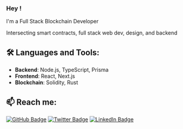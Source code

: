 ### Hey !

I'm a Full Stack Blockchain Developer

Intersecting smart contracts, full stack web dev, design, and backend

## 🛠️ Languages and Tools:

- **Backend**: Node.js, TypeScript, Prisma
- **Frontend**: React, Next.js
- **Blockchain**: Solidity, Rust

## 📫 Reach me:

[![GitHub Badge](https://img.shields.io/badge/GitHub-iamnas-181717?style=for-the-badge&logo=github)](https://dub.sh/iamnas)
[![Twitter Badge](https://img.shields.io/badge/Twitter-@0xnas__eth-1DA1F2?style=for-the-badge&logo=twitter)](https://dub.sh/0xnas_eth)
[![LinkedIn Badge](https://img.shields.io/badge/LinkedIn-Anaresh%20Rao-0077B5?style=for-the-badge&logo=linkedin)](https://www.linkedin.com/in/anareshrao/)


